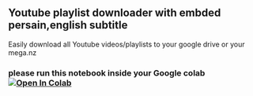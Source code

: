 ## Youtube playlist downloader with embded persain,english subtitle

Easily download all Youtube videos/playlists to your google drive or your mega.nz


### please run this notebook inside your Google colab <a href="https://github.com/ElyasMoshirpanahi/useful-programs/blob/main/Youtube_to_drive_mega.ipynb" target="_blank" rel="noreferrer noopener"><img src="https://camo.githubusercontent.com/84f0493939e0c4de4e6dbe113251b4bfb5353e57134ffd9fcab6b8714514d4d1/68747470733a2f2f636f6c61622e72657365617263682e676f6f676c652e636f6d2f6173736574732f636f6c61622d62616467652e737667" alt="Open In Colab" data-canonical-src="https://colab.research.google.com/assets/colab-badge.svg" style="max-width: 100%;"></a>